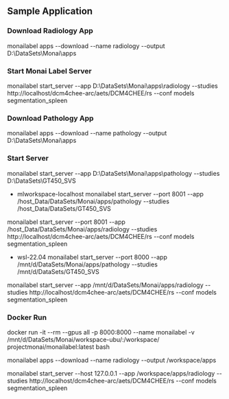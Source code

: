 ## Sample Application

### Download Radiology App
monailabel apps --download --name radiology --output D:\DataSets\Monai\apps

### Start Monai Label Server
monailabel start_server --app D:\DataSets\Monai\apps\radiology --studies http://localhost/dcm4chee-arc/aets/DCM4CHEE/rs --conf models segmentation_spleen

### Download Pathology App
monailabel apps --download --name pathology --output D:\DataSets\Monai\apps

### Start Server
monailabel start_server --app D:\DataSets\Monai\apps\pathology --studies D:\DataSets\GT450_SVS

- mlworkspace-localhost
monailabel start_server --port 8001 --app /host_Data/DataSets/Monai/apps/pathology --studies /host_Data/DataSets/GT450_SVS

monailabel start_server --port 8001 --app /host_Data/DataSets/Monai/apps/radiology --studies http://localhost/dcm4chee-arc/aets/DCM4CHEE/rs --conf models segmentation_spleen

- wsl-22.04
monailabel start_server --port 8000 --app /mnt/d/DataSets/Monai/apps/pathology --studies /mnt/d/DataSets/GT450_SVS

monailabel start_server --app /mnt/d/DataSets/Monai/apps/radiology --studies http://localhost/dcm4chee-arc/aets/DCM4CHEE/rs --conf models segmentation_spleen

### Docker Run
docker run -it --rm --gpus all -p 8000:8000 --name monailabel -v /mnt/d/DataSets/Monai/workspace-ubu/:/workspace/ projectmonai/monailabel:latest bash

monailabel apps --download --name radiology --output /workspace/apps

monailabel start_server --host 127.0.0.1 --app /workspace/apps/radiology --studies http://localhost/dcm4chee-arc/aets/DCM4CHEE/rs --conf models segmentation_spleen